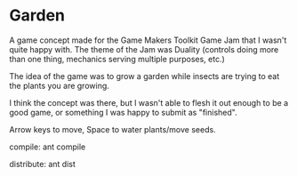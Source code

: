 # Garden
A game concept made for the Game Makers Toolkit Game Jam that I wasn't quite happy with.
The theme of the Jam was Duality (controls doing more than one thing, mechanics serving multiple purposes, etc.)

The idea of the game was to grow a garden while insects are trying to eat the plants you are growing.

I think the concept was there, but I wasn't able to flesh it out enough to be a good game, or something I was happy to submit as "finished".

Arrow keys to move, Space to water plants/move seeds.

compile: ant compile

distribute: ant dist
